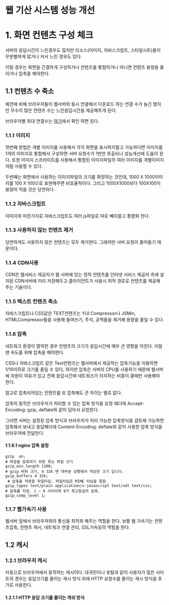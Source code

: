 # 웹 기산 시스템 성능 개선

# 1. 화면 컨텐츠 구성 체크
서버의 응답시간이 느린경우도 많지만 리소스(이미지, 자바스크립트, 스타일시트)들이 무분별하게 많거나 커서 느린 경우도 있다.

이럴 경우는 화면을 간결하게 구성하거나 컨텐츠를 통합하거나 아니면 컨텐츠 용량을 줄이거나 압축을 해야한다.

## 1.1 컨텐츠 수 축소
예전에 비해 브라우저들이 웹서버와 동시 연결해서 다운로드 하는 연결 수가 늘긴 했지만 무수히 많은 컨텐츠 수는 느린응답시간을 제공해주게 된다.

브라우저별 최대 연결수는 [여기](http://www.browserscope.org/)에서 확인 하면 된다.

### 1.1.1 이미지
첫번째 방법은 개별 이미지를 사용해서 각각 화면을 표시하지말고 가능하다면 이미지를 1개의 이미지로 통합해서 구성하면 서버 요청수가 1번만 호출되니 성능개선에 도움이 된다.
또한 이미지 스프라이트를 사용해서 통합된 이미지파일의 여러 이미지를 개별이미지처럼 사용할 수 있다.

두번째는 화면에서 사용하는 이미지파일의 크기를 확정하는 것인데, 1000 X 1000이미지를 100 X 100으로 표현해주면 비효율적이다. 그리고 1000X1000보다 100X100이 용량이 적을 것은 당연하다.

### 1.1.2 자바스크립트
이미지와 마찬가지로 자바스크립트도 여러 js파일로 따로 빼지말고 통합화 한다.

### 1.1.3 사용하지 않는 컨텐츠 제거
당연하게도 사용하지 않은 컨텐츠는 모두 제거한다. 그래야만 서버 요청이 줄어들기 때문이다.

### 1.1.4 CDN사용
CDN은 웹서비스 제공자가 웹 서버에 있는 정적 컨텐츠를 인터넷 서비스 제공자 측에 설치된 CDN서버에 미리 저장해두고 클라이언트가 사용시 최적 경로로 컨텐츠를 제공해주는 기술이다.

### 1.1.5 텍스트 컨텐츠 축소
자바스크립트나 CSS같은 TEXT컨텐츠는 YUI Compressor나 JSMin, HTMLCompressor들을 사용해 들여쓰기, 주석, 공백들을 제거해 용량을 줄일 수 있다.
 
### 1.1.6 압축 
네트워크 환경이 열악한 경우 컨텐츠의 크기가 응답시간에 매우 큰 영향을 끼친다. 이럴땐 속도를 위해 압축을 해야한다.

CSS나 자바스크립트 같은 Text컨텐츠는 웹서버에서 제공하는 압축기능을 이용하면 1/10이하로 크기를 줄일 수 있다, 하지만 압축은 서버의 CPU를 사용하기 때문에 웹서버에 자원이 여유가 있고 전체 응답시간에 네트워크가 차지하는 비중이 클때만 사용해야 한다.

참고로 압축되어있는 컨텐츠를 또 압축해도 큰 차이는 별로 없다.

압축의 동작은 브라우저가 처리할 수 있는 압축 방식을 요청 헤더에 Accept-Encoding: gzip, deflate와 같이 담아서 요청한다.

그러면 서버는 설정된 압축 방식과 브라우저가 처리 가능한 압축방식을 검토해 가능하면 압축해서 보내고 응답해더에 Content-Encoding: deflate와 같이 사용한 압축 방식을 브라우저에 전달한다.

#### 1.1.6.1 nginx 압축 설정

    gzip  on;
    # 파일을 압축하기 위한 최소 파일 크기
    gzip_min_length 1100;
    # gzip 버퍼 크기, 4 32k 면 대부분 상황에서 적당한 크기 입니다.
    gzip_buffers 4 32k;
     # 압축을 적용할 파일타입. 파일타입은 MIME 타입을 말함.
    gzip_types text/plain application/x-javascript text/xml text/css;
    # 압축률 지정. 1 ~ 9 사이이며 9가 최고등급의 압축.
    gzip_comp_level 1;

### 1.1.7 웹가속기 사용
웹서버 앞에서 브라우저와의 통신을 최적화 해주는 역할을 한다. 보통 웹 가속기는 컨텐츠압축, 컨텐츠 캐시, 네트워크 연결 관리, SSL가속등의 역할을 한다.

## 1.2 캐시

### 1.2.1 브라우저 캐시
자동으로 브라우저에서 동작하는 캐시이다. 대국민이나 포털과 같이 사용자가 많은 사이트의 경우는 응답크기를 줄이는 캐시 방식 외에 HTTP 요청수를 줄이는 캐시 방식을 추가로 사용한다.

#### 1.2.1.1 HTTP 응답 크기를 줄이는 캐쉬 방식


   
    